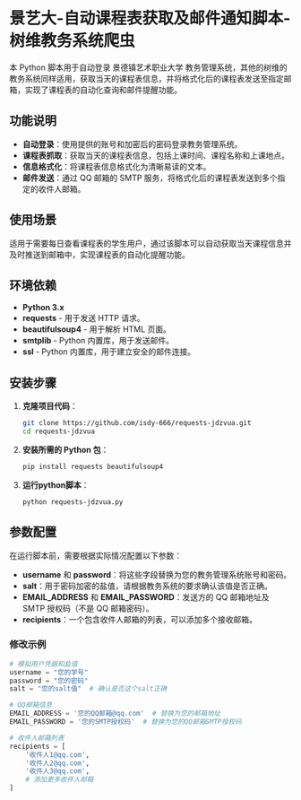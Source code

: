 # 景艺大-自动课程表获取及邮件通知脚本-树维教务系统爬虫

本 Python 脚本用于自动登录 景德镇艺术职业大学 教务管理系统，其他的树维的教务系统同样适用，获取当天的课程表信息，并将格式化后的课程表发送至指定邮箱，实现了课程表的自动化查询和邮件提醒功能。

## 功能说明

- **自动登录**：使用提供的账号和加密后的密码登录教务管理系统。
- **课程表抓取**：获取当天的课程表信息，包括上课时间、课程名称和上课地点。
- **信息格式化**：将课程表信息格式化为清晰易读的文本。
- **邮件发送**：通过 QQ 邮箱的 SMTP 服务，将格式化后的课程表发送到多个指定的收件人邮箱。

## 使用场景

适用于需要每日查看课程表的学生用户，通过该脚本可以自动获取当天课程信息并及时推送到邮箱中，实现课程表的自动化提醒功能。

## 环境依赖

- **Python 3.x**
- **requests** - 用于发送 HTTP 请求。
- **beautifulsoup4** - 用于解析 HTML 页面。
- **smtplib** - Python 内置库，用于发送邮件。
- **ssl** - Python 内置库，用于建立安全的邮件连接。

## 安装步骤

1. **克隆项目代码**：

    ```bash
    git clone https://github.com/isdy-666/requests-jdzvua.git
    cd requests-jdzvua
    ```

2. **安装所需的 Python 包**：

    ```bash
    pip install requests beautifulsoup4
    ```
3. **运行python脚本**：

    ```bash
    python requests-jdzvua.py
    ```

## 参数配置

在运行脚本前，需要根据实际情况配置以下参数：

- **username** 和 **password**：将这些字段替换为您的教务管理系统账号和密码。
- **salt**：用于密码加密的盐值，请根据教务系统的要求确认该值是否正确。
- **EMAIL_ADDRESS** 和 **EMAIL_PASSWORD**：发送方的 QQ 邮箱地址及 SMTP 授权码（不是 QQ 邮箱密码）。
- **recipients**：一个包含收件人邮箱的列表，可以添加多个接收邮箱。


### 修改示例

```python
# 模拟用户凭据和盐值
username = "您的学号"
password = "您的密码"
salt = "您的salt值"  # 确认是否这个salt正确

# QQ邮箱信息
EMAIL_ADDRESS = '您的QQ邮箱@qq.com'  # 替换为您的邮箱地址
EMAIL_PASSWORD = '您的SMTP授权码'  # 替换为您的QQ邮箱SMTP授权码

# 收件人邮箱列表
recipients = [
    '收件人1@qq.com',
    '收件人2@qq.com',
    '收件人3@qq.com',
    # 添加更多收件人邮箱
]
